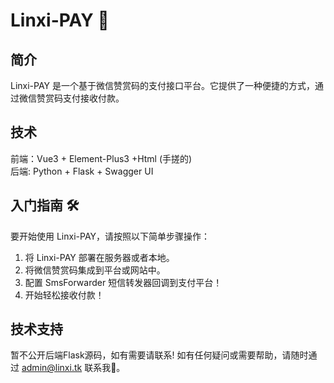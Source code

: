 # Linxi-PAY 💸

## 简介
Linxi-PAY 是一个基于微信赞赏码的支付接口平台。它提供了一种便捷的方式，通过微信赞赏码支付接收付款。

## 技术
前端：Vue3 + Element-Plus3 +Html (手搓的)<br/>
后端: Python + Flask + Swagger UI<br/>

## 入门指南 🛠️
要开始使用 Linxi-PAY，请按照以下简单步骤操作：
1. 将 Linxi-PAY 部署在服务器或者本地。
2. 将微信赞赏码集成到平台或网站中。
3. 配置 SmsForwarder 短信转发器回调到支付平台！
4. 开始轻松接收付款！

## 技术支持
暂不公开后端Flask源码，如有需要请联系!
如有任何疑问或需要帮助，请随时通过 admin@linxi.tk 联系我🌟。
